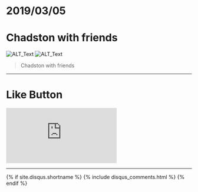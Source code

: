 # 2019/03/05
# Chadston with friends

![ALT_Text](https://s9443112.github.io/github_blog/2019/2019-03-05/01.jpg)
![ALT_Text](https://s9443112.github.io/github_blog/2019/2019-03-05/02.jpg)

>Chadston with friends



* * *

# Like Button

<iframe class="lc-margin-top-64 lc-margin-bottom-32 lc-mobile" data-v-b66e9a5a="" frameborder="0" src="https://button.like.co/in/embed/s9443112/button"> </iframe>

* * *

{% if site.disqus.shortname %}
  {% include disqus_comments.html %}
{% endif %}